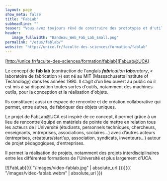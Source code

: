 ```yaml
---
layout: page
show_meta: false
title: "FabLab"
subheadline: ""
teaser: "Vous avez toujours rêvé de construire des prototypes et d'utiliser une imprimante 3D, grâce au FabLab c'est désormais possible."
header:
   image_fullwidth: "Bandeau_Web_Fab_Lab_small.png"
permalink: "/etus/fablab/"
website: "http://unice.fr/faculte-des-sciences/formation/fablab"
---
```


[http://unice.fr/faculte-des-sciences/formation/fablab](FabLab@UCA)

Le concept de **fab lab** (contraction de l'anglais _**fab**rication **lab**oratory_, « laboratoire de fabrication ») est né au MIT (Massachusetts Institute of Technology) dans les années 1990. Il s’agit d’un lieu ouvert au public où il est mis à sa disposition toutes sortes d'outils, notamment des machines-outils, pour la conception et la réalisation d'objets.

Ils constituent aussi un espace de rencontre et de création collaborative qui permet, entre autres, de fabriquer des objets uniques.


Le projet de FabLab@UCA est inspiré de ce concept, il permet grâce à un lieu de rencontre équipé en matériels de pointe de mettre en relation tous les acteurs de l’Université (étudiants, personnels techniques, chercheurs, enseignants, entreprises, associations, scolaires…) avec  d’autres acteurs (entreprises, créateurs/start’up, association, syndicats, inventeurs…) autour de projet pédagogiques, d’entreprises.

Il permet la réalisation de projets, notamment des projets interdisciplinaires entre les différentes formations de l’Université et plus largement d’UCA.

[![FabLab]({{ "/images/video-fablab.jpg" | absolute_url }})]({{ "/images/video-fablab.webm" | absolute_url }})


